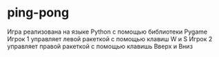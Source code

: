 # ping-pong
Игра реализована на языке Python с помощью библиотеки Pygame
Игрок 1 управляет левой ракеткой с помощью клавиш W и S
Игрок 2 управляет правой ракеткой с помощью клавишь Вверх и Вниз
